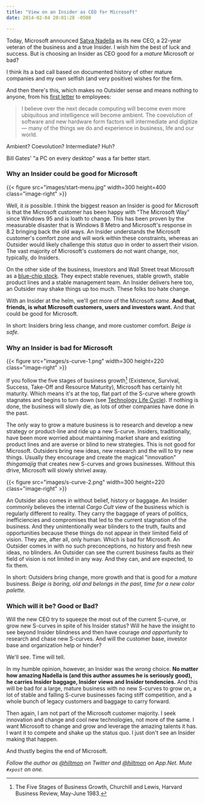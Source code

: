 ```yaml
---
title: "View on an Insider as CEO for Microsoft"
date: 2014-02-04 20:01:28 -0500

---
```


Today, Microsoft announced [Satya Nadella](http://www.microsoft.com/en-us/news/ceo/index.html) as its new CEO, a 22-year veteran of the business and a true Insider. <span class="light">I wish him the best of luck and success.</span> But is choosing an Insider as CEO good for a *mature* Microsoft or bad? 

I think its a bad call based on documented history of other mature companies and my own selfish (and very positive) wishes for the firm.

And then there's this, which makes no Outsider sense and means nothing to anyone, from his [first letter](http://www.microsoft.com/en-us/news/press/2014/feb14/02-04mail2.aspx) to employees:

> I believe over the next decade computing will become even more ubiquitous and intelligence will become ambient. The coevolution of software and new hardware form factors will intermediate and digitize — many of the things we do and experience in business, life and our world.

Ambient? Coevolution? Intermediate? Huh? 

Bill Gates' "a PC on every desktop" was a far better start.

### Why an Insider could be good for Microsoft

{{< figure src="images/start-menu.jpg" width=300 height=400 class="image-right" >}}

Well, it *is* possible. I think the biggest reason an Insider is good for Microsoft is that the Microsoft customer has been happy with "The Microsoft Way" since Windows 95 and is loath to change. This has been proven by the measurable disaster that is Windows 8 Metro and Microsoft's response in 8.2 bringing back the old ways. An Insider understands the Microsoft customer's comfort zone and will work within these constraints, whereas an Outsider would likely challenge this *status quo* in order to assert their vision. The vast majority of Microsoft's customers do not want change, nor, typically, do Insiders.

On the other side of the business, Investors and Wall Street treat Microsoft as a [blue-chip stock][blue_chip]. They expect stable revenues, stable growth, stable product lines and a stable management team. An Insider delivers here too, an Outsider may shake things up too much. These folks too hate change.

With an Insider at the helm, we'll get more of the Microsoft *same*. **And that, friends, is what Microsoft customers, users and investors want.** And that could be good for Microsoft.

In short: Insiders bring less change, and more customer comfort. *Beige is safe.*

### Why an Insider is bad for Microsoft

{{< figure src="images/s-curve-1.png" width=300 height=220 class="image-right" >}}

If you follow the five stages of business growth[^1] (Existence, Survival, Success, Take-Off and Resource Maturity), Microsoft has certainly hit maturity. Which means it's at the top, flat part of the S-curve where growth stagnates and begins to turn down (see [Technology Life Cycle](http://en.wikipedia.org/wiki/Technology_life_cycle)). If nothing is done, the business will slowly die, as lots of other companies have done in the past.

The only way to grow a mature business is to research and develop a new strategy or product-line and ride up a new S-curve. Insiders, traditionally, have been more worried about maintaining market share and existing product lines and are averse or blind to new strategies. This is not good for Microsoft. Outsiders bring new ideas, new research and the will to try new things. Usually they encourage and create the magical "innovation" *thingamajig* that creates new S-curves and grows businesses. Without this drive, Microsoft will slowly shrivel away.

{{< figure src="images/s-curve-2.png" width=300 height=220 class="image-right" >}}

An Outsider also comes in without belief, history or baggage. An Insider commonly believes the internal *Cargo Cult* view of the business which is regularly different to reality. They carry the baggage of years of politics, inefficiencies and compromises that led to the current stagnation of the business. And they unintentionally wear blinders to the truth, faults and opportunities because these things do not appear in their limited field of vision. They are, after all, only human. Which is bad for Microsoft. An Outsider comes in with no such preconceptions, no history and fresh new ideas, no blinders. An Outsider can see the current business faults as their field of vision is not limited in any way. And they can, and are expected, to fix them.

In short: Outsiders bring change, more growth and that is good for a *mature* business. *Beige is boring, old and belongs in the past, time for a new color palette.*

### Which will it be? Good or Bad?

Will the new CEO try to squeeze the most out of the current S-curve, or grow new S-curves in spite of his Insider status? Will he have the insight to see beyond Insider blindness and then have courage *and opportunity* to research and chase new S-curves. And will the customer base, investor base and organization help or hinder?

We'll see. Time will tell.

In my humble opinion, however, an Insider was the *wrong* choice. **No matter how amazing Nadella is <span class="light">(and this author assumes he is seriously good)</span>, he carries Insider baggage, Insider views and Insider tendencies.** And this will be bad for a large, mature business with no new S-curves to grow on, a lot of stable and falling S-curve businesses facing stiff competition, and a whole bunch of legacy customers and baggage to carry forward.

Then again, I am not part of the Microsoft customer majority. I seek innovation and change and cool new technologies, not more of the same. I want Microsoft to change and grow and leverage the amazing talents it has. I want it to compete and shake up the status quo. I just don't see an Insider making that happen. 

<span class="light">And thustly begins the end of Microsoft.</span>

*Follow the author as [@hiltmon](https://twitter.com/hiltmon) on Twitter and [@hiltmon](http://alpha.app.net/hiltmon) on App.Net. Mute `#xpost` on one.*

[^1]: The Five Stages of Business Growth, Churchill and Lewis, Harvard Business Review, May-June 1983.

[blue_chip]: http://en.wikipedia.org/wiki/Blue_chip_(stock_market)

